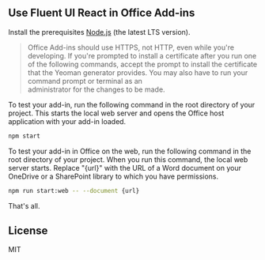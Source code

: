 ## Use Fluent UI React in Office Add-ins

Install the prerequisites
[Node.js](https://nodejs.org/) (the latest LTS version).

> Office Add-ins should use HTTPS, not HTTP, even while you're developing. If you're prompted to install a certificate after you run one of the following
> commands, accept the prompt to install the certificate that the Yeoman generator provides. You may also have to run your command prompt or terminal as an  
> administrator for the changes to be made.

To test your add-in, run the following command in the root directory of your project. This starts the local web server and opens the Office host application with your add-in loaded.

```sh
npm start
```

To test your add-in in Office on the web, run the following command in the root directory of your project. When you run this command, the local web server starts. Replace "{url}" with the URL of a Word document on your OneDrive or a SharePoint library to which you have permissions.

```sh
npm run start:web -- --document {url}
```

That's all.

## License

MIT
